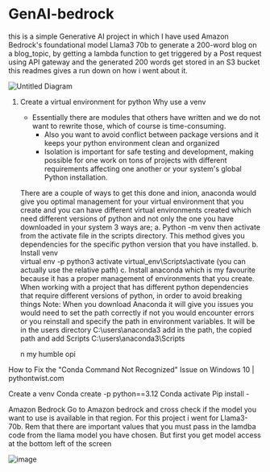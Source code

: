 # GenAI-bedrock
this is a simple Generative AI project in which I have used Amazon Bedrock's foundational model Llama3 70b to generate a 200-word blog on a blog_topic, by getting a lambda function to get triggered by a Post request using API gateway and the generated 200 words get stored in an S3 bucket this readmes gives a run down on how i went about it.

![Untitled Diagram](https://github.com/user-attachments/assets/09e2966b-f52b-460e-adf9-5ea65a31613e)

1. Create a virtual environment for python
	Why use a venv
	 -  Essentially there are modules that others have written and we do not want to rewrite those, which of course is time-consuming. 
          - Also you want to avoid conflict between package versions and it keeps your python environment clean    and organized
          - Isolation is important for safe testing and development, making possible for one work on tons of projects with different requirements affecting one another or your system's global Python installation.

	
	There are a couple of ways to get this done and inion, anaconda would give you optimal management for your virtual environment that you create and you can have different virtual environments created which need different versions of python and not only the one you have downloaded in your system
	3 ways are;
	     a. Python -m venv <name>
	      then activate from the activate file in the scripts directory. This method gives you     dependencies for the specific python version that you have installed.
	    b. Install venv   
	     virtual env -p python3 <name>
	     activate
	      virtual_env\Scripts\activate (you can actually use the relative path)
	     c. Install anaconda which is my favourite because it has a proper     management of environments that you create. When working with a project that has different python dependencies that require different versions of python, in order to avoid breaking things 
	Note: When you download Anaconda it will give you issues you would need to set the path correctly if not you would encounter errors or you reinstall and specify the path in environment variables. It will be in the users directory 
	C:\users\anaconda3  add in the path, the copied path and add Scripts C:\users\anaconda3\Scripts 
	
	
	
	
	n my humble opi
	




How to Fix the "Conda Command Not Recognized" Issue on Windows 10 | pythontwist.com


Create a venv 
Conda create -p <name > python==3.12
Conda activate <venv path>
Pip install -

Amazon Bedrock
Go to Amazon bedrock and cross check if the model you want to use is available in that region. For this project i went for Llama3-70b. Rem that there are important values that you must pass in the lamdba code from the llama model you have chosen. But first you  get model access at the bottom left of the screen

![image](https://github.com/user-attachments/assets/0d282ef1-9e53-4125-93a4-b019480b1311)
